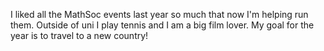 I liked all the MathSoc events last year so much that now I'm helping run them. Outside of uni I play tennis and I am a big film lover. My goal for the year is to travel to a new country!
